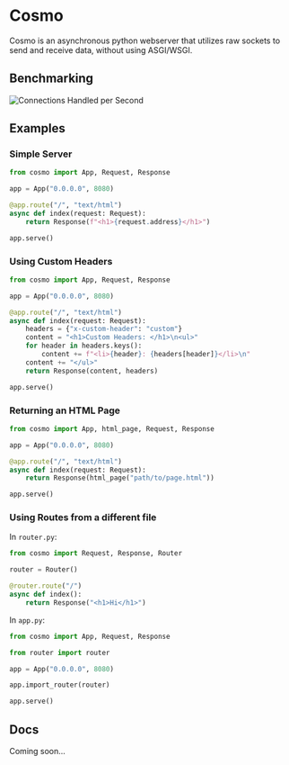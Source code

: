 # Cosmo

Cosmo is an asynchronous python webserver that utilizes raw sockets to send and receive data, without using ASGI/WSGI.

## Benchmarking

![Connections Handled per Second](https://user-images.githubusercontent.com/44979306/191119603-e9b97cb1-b8dc-4cf0-8bf3-2a927dac8dac.png)

## Examples

### Simple Server

```py
from cosmo import App, Request, Response

app = App("0.0.0.0", 8080)

@app.route("/", "text/html")
async def index(request: Request):
    return Response(f"<h1>{request.address}</h1>")

app.serve()
```

### Using Custom Headers

```py
from cosmo import App, Request, Response

app = App("0.0.0.0", 8080)

@app.route("/", "text/html")
async def index(request: Request):
    headers = {"x-custom-header": "custom"}
    content = "<h1>Custom Headers: </h1>\n<ul>"
    for header in headers.keys():
        content += f"<li>{header}: {headers[header]}</li>\n"
    content += "</ul>"
    return Response(content, headers)

app.serve()
```

### Returning an HTML Page

```py
from cosmo import App, html_page, Request, Response

app = App("0.0.0.0", 8080)

@app.route("/", "text/html")
async def index(request: Request):
    return Response(html_page("path/to/page.html"))

app.serve()
```

### Using Routes from a different file

In `router.py`:
```py
from cosmo import Request, Response, Router

router = Router()

@router.route("/")
async def index():
    return Response("<h1>Hi</h1>")
```

In `app.py`:
```py
from cosmo import App, Request, Response

from router import router

app = App("0.0.0.0", 8080)

app.import_router(router)

app.serve()
```

## Docs

Coming soon...
